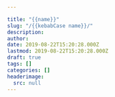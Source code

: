 ```yaml
---

title: "{{name}}"
slug: "/{{kebabCase name}}/"
description:
author: 
date: 2019-08-22T15:20:28.000Z
lastmod: 2019-08-22T15:20:28.000Z
draft: true
tags: []
categories: []
headerimage: 
  src: null
---
```


